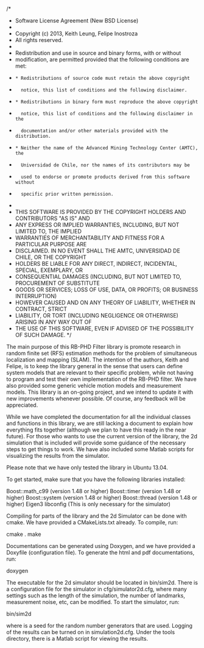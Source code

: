 /*
 * Software License Agreement (New BSD License)
 *
 * Copyright (c) 2013, Keith Leung, Felipe Inostroza
 * All rights reserved.
 * 
 * Redistribution and use in source and binary forms, with or without
 * modification, are permitted provided that the following conditions are met:
 *     * Redistributions of source code must retain the above copyright
 *       notice, this list of conditions and the following disclaimer.
 *     * Redistributions in binary form must reproduce the above copyright
 *       notice, this list of conditions and the following disclaimer in the
 *       documentation and/or other materials provided with the distribution.
 *     * Neither the name of the Advanced Mining Technology Center (AMTC), the
 *       Universidad de Chile, nor the names of its contributors may be 
 *       used to endorse or promote products derived from this software without 
 *       specific prior written permission.
 * 
 * THIS SOFTWARE IS PROVIDED BY THE COPYRIGHT HOLDERS AND CONTRIBUTORS "AS IS" AND
 * ANY EXPRESS OR IMPLIED WARRANTIES, INCLUDING, BUT NOT LIMITED TO, THE IMPLIED
 * WARRANTIES OF MERCHANTABILITY AND FITNESS FOR A PARTICULAR PURPOSE ARE
 * DISCLAIMED. IN NO EVENT SHALL THE AMTC, UNIVERSIDAD DE CHILE, OR THE COPYRIGHT 
 * HOLDERS BE LIABLE FOR ANY DIRECT, INDIRECT, INCIDENTAL, SPECIAL, EXEMPLARY, OR 
 * CONSEQUENTIAL DAMAGES (INCLUDING, BUT NOT LIMITED TO, PROCUREMENT OF SUBSTITUTE 
 * GOODS OR SERVICES; LOSS OF USE, DATA, OR PROFITS; OR BUSINESS INTERRUPTION) 
 * HOWEVER CAUSED AND ON ANY THEORY OF LIABILITY, WHETHER IN CONTRACT, STRICT 
 * LIABILITY, OR TORT (INCLUDING NEGLIGENCE OR OTHERWISE) ARISING IN ANY WAY OUT OF 
 * THE USE OF THIS SOFTWARE, EVEN IF ADVISED OF THE POSSIBILITY OF SUCH DAMAGE.
 */

The main purpose of this RB-PHD Filter library is promote research in random
finite set (RFS) estimation methods for the problem of simultaneous localization
and mapping (SLAM). The intention of the authors, Keith and Felipe, is to keep
the library general in the sense that users can define system models that are
relevant to their specific problem, while not having to program and test their
own implementation of the RB-PHD filter. We have also provided some generic vehicle
motion models and measurement models. This library is an on-going project, 
and we intend to update it with new improvements whenever possible. Of course, 
any feedback will be appreciated. 

While we have completed the documentation for all the individual classes and
functions in this library, we are still lacking a document to explain how 
everything fits together (although we plan to have this ready in the near
future). For those who wants to use the current version of the library, the
2d simulation that is included will provide some guidance of the necessary steps
to get things to work. We have also included some Matlab scripts for visualizing
the results from the simulator. 

Please note that we have only tested the library in Ubuntu 13.04.

To get started, make sure that you have the following libraries installed:

Boost::math_c99 (version 1.48 or higher)
Boost::timer (version 1.48 or higher)
Boost::system (version 1.48 or higher)
Boost::thread (version 1.48 or higher)
Eigen3
libconfig (This is only necessary for the simulator)

Compiling for parts of the library and the 2d Simulator can be done with cmake.
We have provided a CMakeLists.txt already. To compile, run:

cmake .
make

Documentations can be generated using Doxygen, and we have provided a Doxyfile
(configuration file). To generate the html and pdf documentations, run:

doxygen

The executable for the 2d simulator should be located in bin/sim2d. There is 
a configuration file for the simulator in cfg/simulator2d.cfg, where many
settings such as the length of the simulation, the number of landmarks, 
measurement noise, etc, can be modified. To start the simulator, run:

bin/sim2d <NUM>

where <NUM> is a seed for the random number generators that are used. Logging
of the results can be turned on in simulation2d.cfg. Under the tools directory,
there is a Matlab script for viewing the results. 





